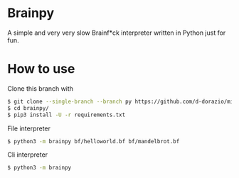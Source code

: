# Brainpy

A simple and very very slow Brainf\*ck interpreter written in Python just for
fun.

# How to use

Clone this branch with
```bash
$ git clone --single-branch --branch py https://github.com/d-dorazio/mindblown.git brainpy/
$ cd brainpy/
$ pip3 install -U -r requirements.txt
```

File interpreter
```bash
$ python3 -m brainpy bf/helloworld.bf bf/mandelbrot.bf
```

Cli interpreter
```bash
$ python3 -m brainpy
```
